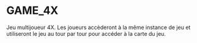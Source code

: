 # GAME_4X
Jeu multijoueur 4X. Les joueurs accèderont à la même instance de jeu et utiliseront le jeu au tour par tour pour accéder à la carte du jeu.

